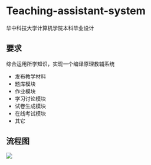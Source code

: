 # Teaching-assistant-system
华中科技大学计算机学院本科毕业设计
## 要求
  综合运用所学知识，实现一个编译原理教辅系统
- 发布教学材料
- 题库模块
- 作业模块
- 学习讨论模块
- 试卷生成模块
- 在线考试模块
- 其它
## 流程图
![](http://m.qpic.cn/psc?/V11W6Yxv03HQuT/wSJ2S*tZT7v.5zxXfWcfXbH3AAHnO*fPayuuGiEZlM6ZBnnHa*dkuPFYGUnGsUXjWKjaZbASpnayeEU8Xgfsy.4Jpw7XAlWnIAacCl4QTaA!/b&bo=wAY4BAAAAAADB9g!&rf=viewer_4)